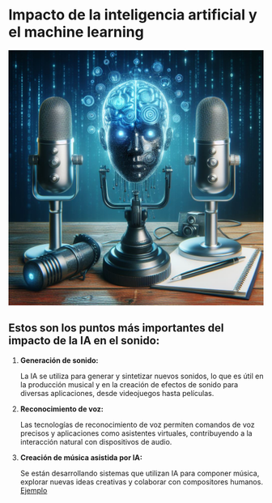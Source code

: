 # Impacto de la inteligencia artificial y el machine learning
![portada](img/portada4.3.jpeg)


## Estos son los puntos más importantes del impacto de la IA en el sonido:

1. **Generación de sonido:**

    La IA se utiliza para generar y sintetizar nuevos sonidos, lo que es útil en la producción musical y en la creación de efectos de sonido para diversas aplicaciones, desde videojuegos hasta películas. 
    
2. **Reconocimiento de voz:**

    Las tecnologías de reconocimiento de voz permiten comandos de voz precisos y aplicaciones como asistentes virtuales, contribuyendo a la interacción natural con dispositivos de audio.

3. **Creación de música asistida por IA:**

    Se están desarrollando sistemas que utilizan IA para componer música, explorar nuevas ideas creativas y colaborar con compositores humanos.
    [Ejemplo](https://elpais.com/cultura/2023-11-08/bad-bunny-carga-contra-una-cancion-creada-con-ia-si-les-gusta-esa-mierda-no-merecen-ser-mis-amigos.html#)
